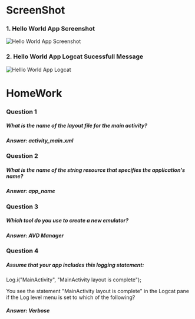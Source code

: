 # ScreenShot


### 1. Hello World App Screenshot
![Hello World App Screenshot](https://user-images.githubusercontent.com/23361796/54883783-9a739000-4e91-11e9-9e9b-646e62a7bfbe.png)


### 2. Hello World App Logcat Sucessfull Message
![Helllo World App Logcat](https://user-images.githubusercontent.com/23361796/54883804-b6773180-4e91-11e9-901f-238ad900fcfb.png)



# HomeWork

### Question 1
##### What is the name of the layout file for the main activity?
##### Answer: activity_main.xml

### Question 2
##### What is the name of the string resource that specifies the application's name?
##### Answer: app_name

### Question 3
##### Which tool do you use to create a new emulator?
##### Answer: AVD Manager

### Question 4
##### Assume that your app includes this logging statement:

Log.i("MainActivity", "MainActivity layout is complete");

You see the statement "MainActivity layout is complete" in the Logcat pane if the Log level menu is set to which of the following? 
##### Answer: Verbose


